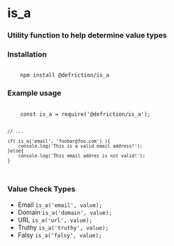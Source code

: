 # is_a
### Utility function to help determine value types

### Installation
<code>
    npm install @defriction/is_a
</code>

### Example usage
<code>
    const is_a = require('@defriction/is_a');

    // ... 

    if( is_a('email', 'foobar@foo.com') ){
        console.log('This is a valid email address!');
    }else{
        console.log('This email addres is not valid!');
    }
</code>

### Value Check Types
 - Email <code>is_a('email', value);</code>
 - Domain <code>is_a('domain', value);</code>
 - URL <code>is_a('url', value);</code>
 - Truthy <code>is_a('truthy', value);</code>
 - Falsy <code>is_a('falsy', value);</code>
